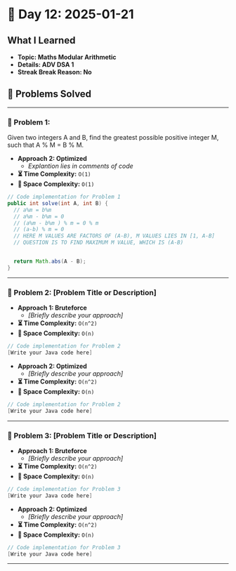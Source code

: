
# 📅 Day 12: 2025-01-21

## What I Learned
- **Topic: Maths Modular Arithmetic**
- **Details: ADV DSA 1**
- **Streak Break Reason: No**

## 🚀 Problems Solved

---

### 🧩 Problem 1: 
Given two integers A and B, find the greatest possible positive integer M, such that A % M = B % M.

- **Approach 2: Optimized**
  - *Explantion lies in comments of code*
- **⏳ Time Complexity:** `O(1)`
- **💾 Space Complexity:** `O(1)`

```java
// Code implementation for Problem 1
public int solve(int A, int B) {
  // a%m = b%m
  // a%m - b%m = 0
  // (a%m - b%m ) % m = 0 % m
  // (a-b) % m = 0
  // HERE M VALUES ARE FACTORS OF (A-B), M VALUES LIES IN [1, A-B]
  // QUESTION IS TO FIND MAXIMUM M VALUE, WHICH IS (A-B)


  return Math.abs(A - B);
}
```

---

### 🧩 Problem 2: [Problem Title or Description]
- **Approach 1: Bruteforce**
  - *[Briefly describe your approach]*
- **⏳ Time Complexity:** `O(n^2)`
- **💾 Space Complexity:** `O(n)`

```java
// Code implementation for Problem 2
[Write your Java code here]
```

- **Approach 2: Optimized**
  - *[Briefly describe your approach]*
- **⏳ Time Complexity:** `O(n^2)`
- **💾 Space Complexity:** `O(n)`

```java
// Code implementation for Problem 2
[Write your Java code here]
```

---

### 🧩 Problem 3: [Problem Title or Description]
- **Approach 1: Bruteforce**
  - *[Briefly describe your approach]*
- **⏳ Time Complexity:** `O(n^2)`
- **💾 Space Complexity:** `O(n)`

```java
// Code implementation for Problem 3
[Write your Java code here]
```

- **Approach 2: Optimized**
  - *[Briefly describe your approach]*
- **⏳ Time Complexity:** `O(n^2)`
- **💾 Space Complexity:** `O(n)`

```java
// Code implementation for Problem 3
[Write your Java code here]
```

---

